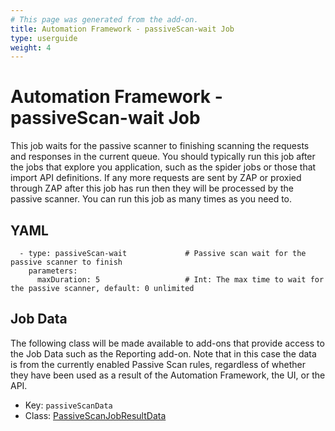 ```yaml
---
# This page was generated from the add-on.
title: Automation Framework - passiveScan-wait Job
type: userguide
weight: 4
---
```


# Automation Framework - passiveScan-wait Job

This job waits for the passive scanner to finishing scanning the requests and responses in the current queue. You should typically run this job after the jobs that explore you application, such as the spider jobs or those that import API definitions. If any more requests are sent by ZAP or proxied through ZAP after this job has run then they will be processed by the passive scanner. You can run this job as many times as you need to.

## YAML

```
  - type: passiveScan-wait             # Passive scan wait for the passive scanner to finish
    parameters:
      maxDuration: 5                   # Int: The max time to wait for the passive scanner, default: 0 unlimited
```

## Job Data

The following class will be made available to add-ons that provide access to the Job Data such as the Reporting add-on. Note that in this case the data is from the currently enabled Passive Scan rules, regardless of whether they have been used as a result of the Automation Framework, the UI, or the API.

* Key: `passiveScanData`
* Class: [PassiveScanJobResultData](https://github.com/zaproxy/zap-extensions/blob/master/addOns/automation/src/main/java/org/zaproxy/addon/automation/jobs/PassiveScanJobResultData.java)
